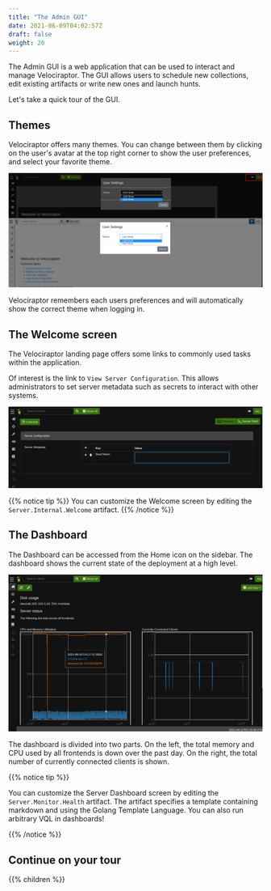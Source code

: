```yaml
---
title: "The Admin GUI"
date: 2021-06-09T04:02:57Z
draft: false
weight: 20
---
```


The Admin GUI is a web application that can be used to interact and
manage Velociraptor. The GUI allows users to schedule new collections,
edit existing artifacts or write new ones and launch hunts.

Let's take a quick tour of the GUI.

## Themes

Velociraptor offers many themes. You can change between them by
clicking on the user's avatar at the top right corner to show the user
preferences, and select your favorite theme.

![Velociraptor Themes](modes.png?classes=shadow&width=80pc)

Velociraptor remembers each users preferences and will automatically
show the correct theme when logging in.

## The Welcome screen

The Velociraptor landing page offers some links to commonly used tasks
within the application.

Of interest is the link to `View Server Configuration`. This allows
administrators to set server metadata such as secrets to interact with
other systems.

![The Server Metadata editor](server_metadata.png?classes=shadow&width=80pc)

{{% notice tip %}}
You can customize the Welcome screen by editing the `Server.Internal.Welcome` artifact.
{{% /notice %}}

## The Dashboard

The Dashboard can be accessed from the Home icon on the sidebar. The
dashboard shows the current state of the deployment at a high level.

![The Server Dashboard](dashboard.png?classes=shadow&width=80pc)

The dashboard is divided into two parts. On the left, the total memory
and CPU used by all frontends is down over the past day. On the right,
the total number of currently connected clients is shown.

{{% notice tip %}}

You can customize the Server Dashboard screen by editing the
`Server.Monitor.Health` artifact. The artifact specifies a template
containing markdown and using the Golang Template Language. You can
also run arbitrary VQL in dashboards!

{{% /notice %}}

## Continue on your tour

{{% children %}}
